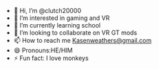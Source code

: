 - 👋 Hi, I’m @clutch20000
- 👀 I’m interested in gaming and VR
- 🌱 I’m currently learning school
- 💞️ I’m looking to collaborate on VR GT mods
- 📫 How to reach me Kasenweathers@gmail.com
- 😄 Pronouns:HE/HIM
- ⚡ Fun fact: I love monkeys
